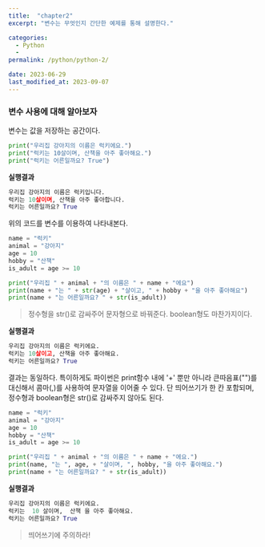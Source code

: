 ```yaml
---
title:  "chapter2"
excerpt: "변수는 무엇인지 간단한 예제를 통해 설명한다."

categories:
  - Python
  - 
permalink: /python/python-2/

date: 2023-06-29
last_modified_at: 2023-09-07
---
```


### 변수 사용에 대해 알아보자

변수는 값을 저장하는 공간이다.

```python
print("우리집 강아지의 이름은 럭키에요.")
print("럭키는 10살이며, 산책을 아주 좋아해요.")
print("럭키는 어른일까요? True")
```

**실행결과**
```python
우리집 강아지의 이름은 럭키입니다.
럭키는 10살이며, 산책을 아주 좋아합니다.
럭키는 어른일까요? True
```

위의 코드를 변수를 이용하여 나타내본다.

```python
name = "럭키"
animal = "강아지"
age = 10
hobby = "산책"
is_adult = age >= 10

print("우리집 " + animal + "의 이름은 " + name + "에요")
print(name + "는 " + str(age) + "살이고, " + hobby + "을 아주 좋아해요")
print(name + "는 어른일까요? " + str(is_adult)) 
```

> 정수형을  str()로 감싸주어 문자형으로 바꿔준다. 
> boolean형도 마찬가지이다.

**실행결과**
```python
우리집 강아지의 이름은 럭키에요.
럭키는 10살이고, 산책을 아주 좋아해요.
럭키는 어른일까요? True
```

결과는 동일하다. 
특이하게도 파이썬은 print함수 내에 '+' 뿐만 아니라 큰따음표("")를 대신해서 콤마(,)를 사용하여 문자열을 이어줄 수 있다. 
단 띄어쓰기가 한 칸 포함되며, 정수형과 boolean형은 str()로 감싸주지 않아도 된다.

```python
name = "럭키"
animal = "강아지"
age = 10
hobby = "산책"
is_adult = age >= 10

print("우리집 " + animal + "의 이름은 " + name + "에요.")
print(name, "는 ", age, + "살이며, ", hobby, "을 아주 좋아해요.")
print(name + "는 어른일까요? " + str(is_adult))
```

**실행결과**
```python
우리집 강아지의 이름은 럭키에요.
럭키는  10 살이며,  산책 을 아주 좋아해요.
럭키는 어른일까요? True
```
> 띄어쓰기에 주의하라!
